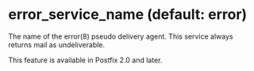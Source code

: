 # error_service_name (default: error)

The name of the error(8) pseudo delivery agent. This service always
returns mail as undeliverable.




This feature is available in Postfix 2.0 and later.



